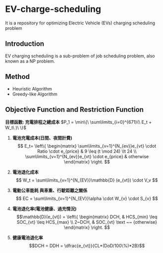 # EV-charge-scheduling
It is a repository for optimizing Electric Vehicle (EVs) charging scheduling problem
## Introduction
EV charging scheduling is a sub-problem of job scheduling problem, also known as a NP problem.
## Method
- Heuristic Algorithm
- Greedy-like Algorithm

## Objective Function and Restriction Function
**目標函數: 充電排程之總成本**
$P_1 = \min\{\ \sum\limits_{i=0}^{671}(\ E_t + W_t\ )\ \}$

1. **電池充電成本(日間、夜間計費)**
$$ E_t=
\left\{
    \begin{matrix}
        \sum\limits_{v=1}^{N_{ev}}e_{vt} \cdot Ratio \cdot e_{price} 
        & 9 \leq (t \mod 24) \lt 24
        \\
        \sum\limits_{v=1}^{N_{ev}}e_{vt} \cdot e_{price} 
        & otherwise
    \end{matrix}
\right.
$$

2. **電池退化成本**
$$ W_t = \sum\limits_{v=1}^{N_{EV}}\mathbb{D} (e_{vt}) \cdot V_v $$

7. **電動公車能耗 與車重、行駛距離之關係**
$$ 
EC = \sum\limits_{v=1}^{N_{EV}}\alpha \cdot W_{v} \cdot S_{v}
$$

10. **電池退化率(電池健康、過充情況)**
$$\mathbb{D}(e_{vt}) =
\left\{
    \begin{matrix}
        DCH,  & HCS_{min} \leq SOC_{vt} \leq HCS_{max}
        \\
        2~DCH, &  SOC_{vt} \text ~~ {otherwise}
    \end{matrix}
\right.
$$

11. **健康電池退化率**
$$DCH = DDH = \dfrac{e_{vt}}{CL*(DoD/100\%)*2B}$$


